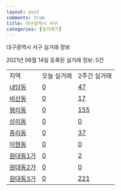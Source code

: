 ```yaml
---
layout: post
comments: true
title: 대구광역시 서구
categories: [실거래가]
---
```


대구광역시 서구 실거래 정보

2021년 06월 14일 등록된 실거래 정보: 0건


<table class="sortable">
  <tr>
    <td>지역</td>
    <td>오늘 실거래</td>
    <td>2주간 실거래</td>
  </tr>

  
  <tr class="item">
    <td><a href="2717010100.html">내당동</a></td>
    <td><a href="2717010100.html">0</a></td>
    <td><a href="2717010100.html">47</a></td>
  </tr>
    

  <tr class="item">
    <td><a href="2717010200.html">비산동</a></td>
    <td><a href="2717010200.html">0</a></td>
    <td><a href="2717010200.html">17</a></td>
  </tr>
    

  <tr class="item">
    <td><a href="2717010300.html">평리동</a></td>
    <td><a href="2717010300.html">0</a></td>
    <td><a href="2717010300.html">155</a></td>
  </tr>
    

  <tr class="item">
    <td><a href="2717010400.html">상리동</a></td>
    <td><a href="2717010400.html">0</a></td>
    <td><a href="2717010400.html">0</a></td>
  </tr>
    

  <tr class="item">
    <td><a href="2717010500.html">중리동</a></td>
    <td><a href="2717010500.html">0</a></td>
    <td><a href="2717010500.html">37</a></td>
  </tr>
    

  <tr class="item">
    <td><a href="2717010600.html">이현동</a></td>
    <td><a href="2717010600.html">0</a></td>
    <td><a href="2717010600.html">0</a></td>
  </tr>
    

  <tr class="item">
    <td><a href="2717010700.html">원대동1가</a></td>
    <td><a href="2717010700.html">0</a></td>
    <td><a href="2717010700.html">2</a></td>
  </tr>
    

  <tr class="item">
    <td><a href="2717010800.html">원대동2가</a></td>
    <td><a href="2717010800.html">0</a></td>
    <td><a href="2717010800.html">0</a></td>
  </tr>
    

  <tr class="item">
    <td><a href="2717010900.html">원대동3가</a></td>
    <td><a href="2717010900.html">0</a></td>
    <td><a href="2717010900.html">221</a></td>
  </tr>
    


</table>
    